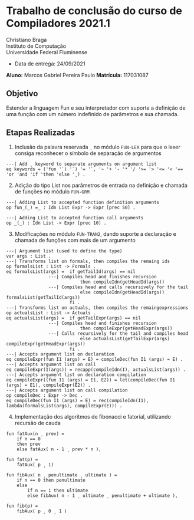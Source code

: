 # Trabalho de conclusão do curso de Compiladores 2021.1

Christiano Braga  
Instituto de Computação  
Universidade Federal Fluminense

- Data de entrega: 24/09/2021

**Aluno:** Marcos Gabriel Pereira Paulo
**Matrícula:** 117031087

## Objetivo

Estender a linguagem Fun e seu interpretador com suporte a definição
de uma função com um número indefinido de parâmetros e sua chamada.

## Etapas Realizadas

1. Inclusão da palavra reservada `¸` no módulo `FUN-LEX` para que o lexer consiga reconhecer o símbolo de separação de argumentos

```
---| Add ¸ keyword to separate arguments on argument list
eq keywords = ('fun '`( '`) '= '`, '~ '+ '- '* '/ '>= '> '<= '< '== 'or 'and 'if 'then 'else '¸) .
```

2. Adição do tipo List nos parâmetros de entrada na definição e chamada de funções no módulo `FUN-GRM`

```
---| Adding List to accepted function definition arguments
op fun_(_) =_ : Idn List Expr -> Expr [prec 50] .

---| Adding List to accepted function call arguments
op _(_) : Idn List -> Expr [prec 10] .
```

3. Modificações no módulo `FUN-TRAN2`, dando suporte a declaração e chamada de funções com mais de um argumento

```
---| Argument list (used to define the type)
var args : List .
---| Transforms list on formals, then compiles the remaing ids
op formalsList : List -> Formals .
eq formalsList(args) = 	if getTailId(args) == nil
				---| Compiles head and finishes recursion
                    		then compileIdn(getHeadId(args))
				---| Compiles head and calls recursively for the tail
                       		else compileIdn(getHeadId(args)) formalsList(getTailId(args))
                       	fi .
---| Transforms list on actuals, then compiles the remaingexpressions
op actualsList : List -> Actuals .
eq actualsList(args) =  if getTailExpr(args) == nil
				---| Compiles head and finishes recursion
                           	then compileExpr(getHeadExpr(args))
				---| Calls recursively for the tail and compiles head
                           	else actualsList(getTailExpr(args) compileExpr(getHeadExpr(args))
                       	fi .
---| Accepts argument list on declaration
eq compileExpr(fun I1 (args) = E) = compileDec(fun I1 (args) = E) .
---| Accepts argument list on call
eq compileExpr(I(args)) = recapp(compileIdn(I), actualsList(args)) .
---| Accepts argument list on declaration compilation
eq compileExpr((fun I1 (args) = E1, E2)) = let(compileDec(fun I1 (args) = E1), compileExpr(E2)) .
---| Accepts argument list on call compilation
op compileDec : Expr -> Dec .
eq compileDec(fun I1 (args) = E) = rec(compileIdn(I1), lambda(formalsList(args), compileExpr(E))) .
```

4. Implementação dos algoritmos de fibonacci e fatorial, utilizando recursão de cauda

```
fun fatAux(n ¸ prev) =
    if n == 0
	then prev
	else fatAux( n - 1 ¸ prev * n ),

fun fat(p) =
    fatAux( p ¸ 1)

fun fibAux( n ¸ penultimate ¸ ultimate ) =
    if n == 0 then penultimate
    else
        if n == 1 then ultimate
        else fibAux( n - 1 ¸ ultimate ¸ penultimate + ultimate ),

fun fib(p) =
    fibAux( p ¸ 0 ¸ 1 )
```
